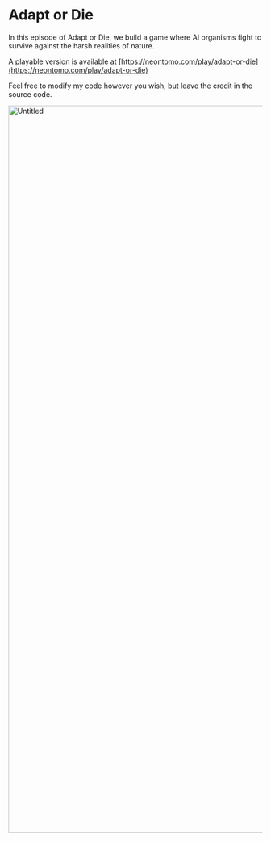 # Adapt or Die
In this episode of Adapt or Die, we build a game where AI organisms fight to survive against the harsh realities of nature.

A playable version is available at [https://neontomo.com/play/adapt-or-die](https://neontomo.com/play/adapt-or-die)

Feel free to modify my code however you wish, but leave the credit in the source code.

<img width="1440" alt="Untitled" src="https://user-images.githubusercontent.com/105588693/210104379-6ca57935-790f-476f-aff9-386b48f91419.png">
